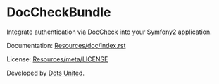 DocCheckBundle
==============

Integrate authentication via [DocCheck](http://www.doccheck.com/info_dc_password/) into your Symfony2 application.

Documentation: [Resources/doc/index.rst](https://github.com/DotsUnited/DocCheckBundle/tree/master/Resources/doc/index.rst)

License: [Resources/meta/LICENSE](https://github.com/DotsUnited/DocCheckBundle/tree/master/Resources/meta/LICENSE)

Developed by [Dots United](http://www.dotsunited.de).
